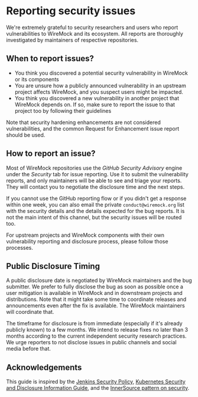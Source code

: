 # Reporting security issues

We're extremely grateful to security researchers and users
who report vulnerabilities to WireMock and its ecosystem.
All reports are thoroughly investigated by maintainers of respective repositories.

## When to report issues?

- You think you discovered a potential security vulnerability in WireMock or its components
- You are unsure how a publicly announced vulnerability in an upstream project affects WireMock,
  and you suspect users might be impacted.
- You think you discovered a new vulnerability in another project that WireMock depends on.
  If so, make sure to report the issue to that project too by following their guidelines

Note that security hardening enhancements are not considered vulnerabilities,
and the common Request for Enhancement issue report should be used.

## How to report an issue?

Most of WireMock repositories use the _GitHub Security Advisory_ engine
under the _Security_ tab for issue reporting.
Use it to submit the vulnerability reports,
and only maintainers will be able to see and triage your reports.
They will contact you to negotiate the disclosure time and the next steps.

If you cannot use the GitHub reporting flow or if you didn't get a response within one week,
you can also email the private `conduct@wiremock.org` list with the security details and the details expected for the bug reports.
It is not the main intent of this channel, but the security issues will be routed too.

For upstream projects and WireMock components with their own vulnerability reporting and disclosure process,
please follow those processes.

## Public Disclosure Timing

A public disclosure date is negotiated by WireMock maintainers and the bug submitter.
We prefer to fully disclose the bug as soon as possible once a user mitigation is available in WireMock and in downstream projects and distributions.
Note that it might take some time to coordinate releases and announcements 
even after the fix is available.
The WireMock maintainers will coordinate that.

The timeframe for disclosure is from immediate (especially if it's already publicly known) to a few months.
We intend to release fixes no later than 3 months according to the current independent security research practices.
We urge reporters to not disclose issues in public channels and social media before that.

## Acknowledgements

This guide is inspired by the
[Jenkins Security Policy](https://jenkins.io/security),
[Kubernetes Security and Disclosure Information Guide](https://kubernetes.io/docs/reference/issues-security/security/),
and the [InnerSource pattern on security](https://github.com/InnerSourceCommons/InnerSourcePatterns/blob/main/patterns/1-initial/balancing-openness-and-security.md).

